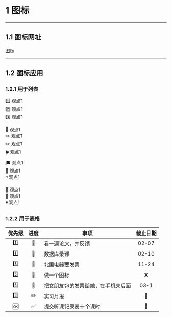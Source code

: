 # 1 图标  
---
## 1.1 图标网址  
[图标](https://www.webfx.com/tools/emoji-cheat-sheet/)   

---
## 1.2 图标应用  
### 1.2.1 用于列表   
:one: 观点1  
	:two: 观点1  
	:three: 观点1   

:pushpin: 观点1  
	:pencil2: 观点1     
	:pencil2: 观点1     
		:four_leaf_clover: 观点1   

:mortar_board: 观点1   
	:pushpin: 观点1      
		:white_medium_small_square: 观点1        



:black_square_button: 观点1   
	:small_blue_diamond: 观点1     
		:black_medium_small_square:  观点1  



### 1.2.2 用于表格  

优先级|进度|事项|截止日期   
:-:|:-:|-|:-:     
:one:|:pushpin:|看一遍论文，并反馈 |02-07   
:one:|:pushpin:|数据库录课 |02-10    
:five:|:pushpin:|北国电器要发票 |11-24     
:five:|:pushpin:|做一个图标 |:x:      
:five:|:pushpin:|把女朋友包的发票给她，在手机壳后面 |03-1    
:three:|:pencil2:|实习月报 |:repeat:    
:ok:|:white_check_mark:|提交听课记录表十个课时 |:repeat:     